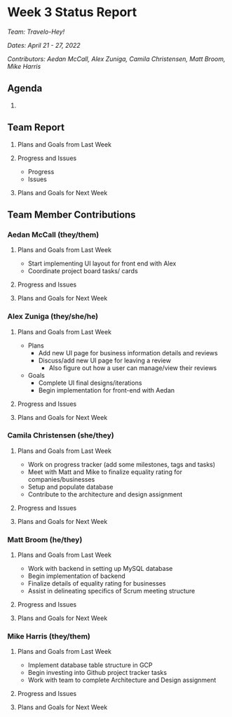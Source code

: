 # Week 3 Status Report
*Team: Travelo-Hey!*

*Dates: April 21 - 27, 2022*

*Contributors: Aedan McCall, Alex Zuniga, Camila Christensen, Matt Broom, Mike Harris*

## Agenda
1. 


## Team Report
1. Plans and Goals from Last Week
    
2. Progress and Issues
    - Progress
    - Issues
       
3. Plans and Goals for Next Week



## Team Member Contributions
### Aedan McCall (they/them)
1. Plans and Goals from Last Week
    - Start implementing UI layout for front end with Alex
    - Coordinate project board tasks/ cards
2. Progress and Issues
    
3. Plans and Goals for Next Week
    

### Alex Zuniga (they/she/he)
1. Plans and Goals from Last Week
    - Plans
        - Add new UI page for business information details and reviews 
        - Discuss/add new UI page for leaving a review 
            - Also figure out how a user can manage/view their reviews 
    - Goals
        - Complete UI final designs/iterations
        - Begin implementation for front-end with Aedan
2. Progress and Issues

3. Plans and Goals for Next Week


### Camila Christensen (she/they)
1. Plans and Goals from Last Week
    - Work on progress tracker (add some milestones, tags and tasks)
    - Meet with Matt and Mike to finalize equality rating for companies/businesses
    - Setup and populate database
    - Contribute to the architecture and design assignment
2. Progress and Issues

3. Plans and Goals for Next Week


### Matt Broom (he/they)
1. Plans and Goals from Last Week
    - Work with backend in setting up MySQL database
    - Begin implementation of backend
    - Finalize details of equality rating for businesses
    - Assist in delineating specifics of Scrum meeting structure
2. Progress and Issues

3. Plans and Goals for Next Week


### Mike Harris (they/them)
1. Plans and Goals from Last Week
    - Implement database table structure in GCP
    - Begin investing into Github project tracker tasks
    - Work with team to complete Architecture and Design assignment
2. Progress and Issues

3. Plans and Goals for Next Week

